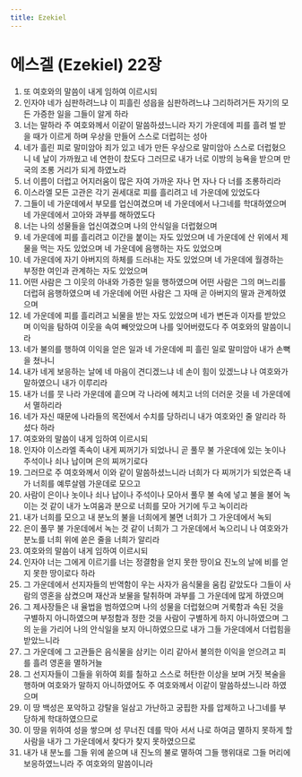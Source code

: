 ```yaml
---
title: Ezekiel
---
```


# 에스겔 (Ezekiel) 22장
1. 또 여호와의 말씀이 내게 임하여 이르시되
1. 인자야 네가 심판하려느냐 이 피흘린 성읍을 심판하려느냐 그리하려거든 자기의 모든 가증한 일을 그들이 알게 하라
1. 너는 말하라 주 여호와께서 이같이 말씀하셨느니라 자기 가운데에 피를 흘려 벌 받을 때가 이르게 하며 우상을 만들어 스스로 더럽히는 성아
1. 네가 흘린 피로 말미암아 죄가 있고 네가 만든 우상으로 말미암아 스스로 더럽혔으니 네 날이 가까웠고 네 연한이 찼도다 그러므로 내가 너로 이방의 능욕을 받으며 만국의 조롱 거리가 되게 하였노라
1. 너 이름이 더럽고 어지러움이 많은 자여 가까운 자나 먼 자나 다 너를 조롱하리라
1. 이스라엘 모든 고관은 각기 권세대로 피를 흘리려고 네 가운데에 있었도다
1. 그들이 네 가운데에서 부모를 업신여겼으며 네 가운데에서 나그네를 학대하였으며 네 가운데에서 고아와 과부를 해하였도다
1. 너는 나의 성물들을 업신여겼으며 나의 안식일을 더럽혔으며
1. 네 가운데에 피를 흘리려고 이간을 붙이는 자도 있었으며 네 가운데에 산 위에서 제물을 먹는 자도 있었으며 네 가운데에 음행하는 자도 있었으며
1. 네 가운데에 자기 아버지의 하체를 드러내는 자도 있었으며 네 가운데에 월경하는 부정한 여인과 관계하는 자도 있었으며
1. 어떤 사람은 그 이웃의 아내와 가증한 일을 행하였으며 어떤 사람은 그의 며느리를 더럽혀 음행하였으며 네 가운데에 어떤 사람은 그 자매 곧 아버지의 딸과 관계하였으며
1. 네 가운데에 피를 흘리려고 뇌물을 받는 자도 있었으며 네가 변돈과 이자를 받았으며 이익을 탐하여 이웃을 속여 빼앗았으며 나를 잊어버렸도다 주 여호와의 말씀이니라
1. 네가 불의를 행하여 이익을 얻은 일과 네 가운데에 피 흘린 일로 말미암아 내가 손뼉을 쳤나니
1. 내가 네게 보응하는 날에 네 마음이 견디겠느냐 네 손이 힘이 있겠느냐 나 여호와가 말하였으니 내가 이루리라
1. 내가 너를 뭇 나라 가운데에 흩으며 각 나라에 헤치고 너의 더러운 것을 네 가운데에서 멸하리라
1. 네가 자신 때문에 나라들의 목전에서 수치를 당하리니 내가 여호와인 줄 알리라 하셨다 하라
1. 여호와의 말씀이 내게 임하여 이르시되
1. 인자야 이스라엘 족속이 내게 찌꺼기가 되었나니 곧 풀무 불 가운데에 있는 놋이나 주석이나 쇠나 납이며 은의 찌꺼기로다
1. 그러므로 주 여호와께서 이와 같이 말씀하셨느니라 너희가 다 찌꺼기가 되었은즉 내가 너희를 예루살렘 가운데로 모으고
1. 사람이 은이나 놋이나 쇠나 납이나 주석이나 모아서 풀무 불 속에 넣고 불을 불어 녹이는 것 같이 내가 노여움과 분으로 너희를 모아 거기에 두고 녹이리라
1. 내가 너희를 모으고 내 분노의 불을 너희에게 불면 너희가 그 가운데에서 녹되
1. 은이 풀무 불 가운데에서 녹는 것 같이 너희가 그 가운데에서 녹으리니 나 여호와가 분노를 너희 위에 쏟은 줄을 너희가 알리라
1. 여호와의 말씀이 내게 임하여 이르시되
1. 인자야 너는 그에게 이르기를 너는 정결함을 얻지 못한 땅이요 진노의 날에 비를 얻지 못한 땅이로다 하라
1. 그 가운데에서 선지자들의 반역함이 우는 사자가 음식물을 움킴 같았도다 그들이 사람의 영혼을 삼켰으며 재산과 보물을 탈취하며 과부를 그 가운데에 많게 하였으며
1. 그 제사장들은 내 율법을 범하였으며 나의 성물을 더럽혔으며 거룩함과 속된 것을 구별하지 아니하였으며 부정함과 정한 것을 사람이 구별하게 하지 아니하였으며 그의 눈을 가리어 나의 안식일을 보지 아니하였으므로 내가 그들 가운데에서 더럽힘을 받았느니라
1. 그 가운데에 그 고관들은 음식물을 삼키는 이리 같아서 불의한 이익을 얻으려고 피를 흘려 영혼을 멸하거늘
1. 그 선지자들이 그들을 위하여 회를 칠하고 스스로 허탄한 이상을 보며 거짓 복술을 행하며 여호와가 말하지 아니하였어도 주 여호와께서 이같이 말씀하셨느니라 하였으며
1. 이 땅 백성은 포악하고 강탈을 일삼고 가난하고 궁핍한 자를 압제하고 나그네를 부당하게 학대하였으므로
1. 이 땅을 위하여 성을 쌓으며 성 무너진 데를 막아 서서 나로 하여금 멸하지 못하게 할 사람을 내가 그 가운데에서 찾다가 찾지 못하였으므로
1. 내가 내 분노를 그들 위에 쏟으며 내 진노의 불로 멸하여 그들 행위대로 그들 머리에 보응하였느니라 주 여호와의 말씀이니라